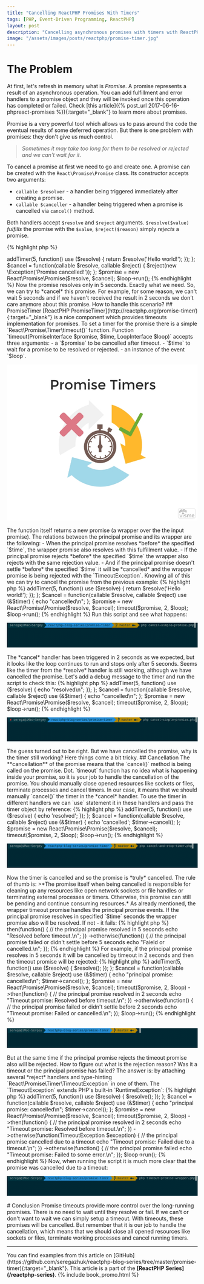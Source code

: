 ```yaml
---
title: "Cancelling ReactPHP Promises With Timers"
tags: [PHP, Event-Driven Programming, ReactPHP]
layout: post
description: "Cancelling asynchronous promises with timers with ReactPHP"
image: "/assets/images/posts/reactphp/promise-timer.jpg" 
---
```

# The Problem

At first, let's refresh in memory what is *Promise*. A promise represents a result of an asynchronous operation. You can add fulfillment and error handlers to a promise object and they will be invoked once this operation has completed or failed. Check [this article]({% post_url 2017-06-16-phpreact-promises %}){:target="_blank"} to learn more about promises.

Promise is a very powerful tool which allows us to pass around the code the eventual results of some deferred operation. But there is one problem with promises: they don't give us much control.

> *Sometimes it may take too long for them to be resolved or rejected and we can't wait for it.*

To cancel a promise at first we need to go and create one. A promise can be created with the `React\Promise\Promise` class. Its constructor accepts two arguments: 

- `callable $resolver` - a handler being triggered immediately after creating a promise.
- `callable $canceller` - a handler being triggered when a promise is cancelled via `cancel()` method.

Both handlers accept `$resolve` and `$reject` arguments. `$resolve($value)` *fulfills* the promise with the `$value`, `$reject($reason)` simply *rejects* a promise.

{% highlight php %}
<?php

$resolve = function(callable $resolve, callable $reject) {
    return $resolve('Hello world!');
};

$cancel = function(callable $resolve, callable $reject) {
    $reject(new \Exception('Promise cancelled!'));
};

$promise = new React\Promise\Promise($resolve, $cancel);
{% endhighlight %}

This is a very trivial example. The promise above will be immediately resolved after creation. Not very useful. The simple timer can delay this resolving a bit. To run a timer we need to create an instance of the event loop and then `run()` it:

{% highlight php %}
<?php

$loop = React\EventLoop\Factory::create();

$resolve = function(callable $resolve, callable $reject) use ($loop) {
    $loop->addTimer(5, function() use ($resolve) {
        return $resolve('Hello world!');
    });
};

$cancel = function(callable $resolve, callable $reject) {
    $reject(new \Exception('Promise cancelled!'));
};

$promise = new React\Promise\Promise($resolve, $cancel);
$loop->run();
{% endhighlight %}

Now the promise resolves only in 5 seconds. Exactly what we need. So, we can try to *cancel* this promise. For example, for some reason, we can't wait 5 seconds and if we haven't received the result in 2 seconds we don't care anymore about this promise. How to handle this scenario?

## PromiseTimer

[ReactPHP PromiseTimer](http://reactphp.org/promise-timer/){:target="_blank"} is a nice component which provides timeouts implementation for promises. To set a timer for the promise there is a simple `React\Promise\Timer\timeout()` function.

Function `timeout(PromiseInterface $promise, $time, LoopInterface $loop)` accepts three arguments:

- a `$promise` to be cancelled after timeout.
- `$time` to wait for a promise to be resolved or rejected.
- an instance of the event `$loop`.

<p class="text-center image">
    <img itemprop="image" src="/assets/images/posts/reactphp/promise-timer.jpg" alt="promise-timer" class="">
</p>

The function itself returns a new promise (a wrapper over the the input promise). The relations between the principal promise and its wrapper are the following:

- When the principal promise resolves *before* the specified `$time`, the wrapper promise also resolves with this fulfillment value. 
- If the principal promise rejects *before* the specified `$time` the wrapper also rejects with the same rejection value.
- And if the principal promise doesn't settle *before* the specified `$time` it will be *cancelled* and the wrapper promise is being rejected with the `TimeoutException`.

Knowing all of this we can try to cancel the promise from the previous example:

{% highlight php %}
<?php

use function React\Promise\Timer\timeout;

// ... 

timeout($promise, 2, $loop);
{% endhighlight %}

Let's add some debug messages to figure out what is happening with our promise when it is cancelled:

{% highlight php %}
<?php

use function React\Promise\Timer\timeout;

$loop = React\EventLoop\Factory::create();

$resolve = function(callable $resolve, callable $reject) use ($loop, &$timer) {
    $timer = $loop->addTimer(5, function() use ($resolve) {
        return $resolve('Hello world!');
    });
};

$cancel = function(callable $resolve, callable $reject) use (&$timer) {
    echo "cancelled\n";
};

$promise = new React\Promise\Promise($resolve, $cancel);

timeout($promise, 2, $loop);

$loop->run();
{% endhighlight %} 

Run this script and see what happens:

<p class="">
    <img src="/assets/images/posts/reactphp/promise-timer-simple.gif" alt="promise-timer-simple" class="">
</p>

The *cancel* handler has been triggered in 2 seconds as we expected, but it looks like the loop continues to run and stops only after 5 seconds. Seems like the timer from the *resolve* handler is still working, although we have cancelled the promise. Let's add a debug message to the timer and run the script to check this:

{% highlight php %}
<?php

use function React\Promise\Timer\timeout;

$loop = React\EventLoop\Factory::create();

$resolve = function(callable $resolve, callable $reject) use ($loop, &$timer) {
    $timer = $loop->addTimer(5, function() use ($resolve) {
        echo "resolved\n";
    });
};

$cancel = function(callable $resolve, callable $reject) use (&$timer) {
    echo "cancelled\n";
};

$promise = new React\Promise\Promise($resolve, $cancel);

timeout($promise, 2, $loop);

$loop->run();
{% endhighlight %}

<p class="">
    <img src="/assets/images/posts/reactphp/promise-timer-simple-loop-resolved.gif" alt="promise-timer-simple-loop-resolved" class="">
</p>

The guess turned out to be right. But we have cancelled the promise, why is the timer still working? Here things come a bit tricky. 

## Cancellation

The **cancellation** of the promise means that the `cancel()` method is being called on the promise. Dot. `timeout` function has no idea what is happening inside your promise, so it is your job to handle the cancellation of the promise. You should manually close opened resources like sockets or files, terminate processes and cancel timers. In our case, it means that we should manually `cancel()` the timer in the *cancel* handler. To use the timer in different handlers we can `use` statement it in these handlers and pass the timer object by reference:

{% highlight php %}
<?php

use function React\Promise\Timer\timeout;

$loop = React\EventLoop\Factory::create();

$resolve = function(callable $resolve, callable $reject) use ($loop, &$timer) {
    $timer = $loop->addTimer(5, function() use ($resolve) {
        echo 'resolved';
    });
};

$cancel = function(callable $resolve, callable $reject) use (&$timer) {
    echo 'cancelled';
    $timer->cancel();
};

$promise = new React\Promise\Promise($resolve, $cancel);

timeout($promise, 2, $loop);

$loop->run();
{% endhighlight %}

<p class="">
    <img src="/assets/images/posts/reactphp/promise-timer-simple-timer-cancel.gif" alt="promise-timer-simple-timer-cancel" class="">
</p>

Now the timer is cancelled and so the promise is *truly* cancelled. The rule of thumb is:

>*The promise itself when being cancelled is responsible for cleaning up any resources like open network sockets or file handles or terminating external processes or timers. Otherwise, this promise can still be pending and continue consuming resources.*

As already mentioned, the wrapper timeout promise handles the principal promise events. If the principal promise resolves in specified `$time` seconds the wrapper promise also will be resolved. If not - it fails:

{% highlight php %}
<?php

// ...

timeout($promise, 1, $loop)
    ->then(function() {
        // the principal promise resolved in 5 seconds
        echo "Resolved before timeout.\n";
    })
    ->otherwise(function() {
        // the principal promise failed or didn't settle before 5 seconds
        echo "Faield or cancelled.\n";
    });
{% endhighlight %}

For example, if the principal promise resolves in 5 seconds it will be cancelled by timeout in 2 seconds and then the timeout promise will be rejected:

{% highlight php %}
<?php

use function React\Promise\Timer\timeout;

$loop = React\EventLoop\Factory::create();

$resolve = function(callable $resolve, callable $reject) use ($loop, &$timer) {
    $timer = $loop->addTimer(5, function() use ($resolve) {
        $resolve();
    });
};

$cancel = function(callable $resolve, callable $reject) use (&$timer) {
    echo "principal promise: cancelled\n";
    $timer->cancel();
};

$promise = new React\Promise\Promise($resolve, $cancel);

timeout($promise, 2, $loop)
    ->then(function() {
        // the principal promise resolved in 2 seconds
        echo "Timeout promise: Resolved before timeout.\n";
    })
    ->otherwise(function() {
        // the principal promise failed or didn't settle before 2 seconds
        echo "Timeout promise: Failed or cancelled.\n";
    });

$loop->run();
{% endhighlight %}

<p class="">
    <img src="/assets/images/posts/reactphp/timeout-promise-output.gif" alt="timeout-promise-output" class="">
</p>

But at the same time if the principal promise rejects the timeout promise also will be rejected. How to figure out what is the rejection reason? Was it a timeout or the principal promise has failed? The answer is: by attaching several *reject* handlers and type-hinting `React\Promise\Timer\TimeoutException` in one of them. The `TimeoutException` extends PHP's built-in `RuntimeException`:

{% highlight php %}
<?php

use function React\Promise\Timer\timeout;
use React\Promise\Timer\TimeoutException;

$loop = React\EventLoop\Factory::create();

$resolve = function(callable $resolve, callable $reject) use ($loop, &$timer) {
    $timer = $loop->addTimer(5, function() use ($resolve) {
        $resolve();
    });
};

$cancel = function(callable $resolve, callable $reject) use (&$timer) {
    echo "principal promise: cancelled\n";
    $timer->cancel();
};

$promise = new React\Promise\Promise($resolve, $cancel);

timeout($promise, 2, $loop)
    ->then(function() {
        // the principal promise resolved in 2 seconds
        echo "Timeout promise: Resolved before timeout.\n";
    })
    ->otherwise(function(TimeoutException $exception) {
        // the principal promise cancelled due to a timeout
        echo "Timeout promise: Failed due to a timeout.\n";
    })
    ->otherwise(function() {
        // the principal promise failed
        echo "Timeout promise: Failed to some error.\n";
    });

$loop->run();
{% endhighlight %}

Now, when running the script it is much more clear that the promise was cancelled due to a timeout:

<p class="">
    <img src="/assets/images/posts/reactphp/timeout-promise-output-exception.gif" alt="timeout-promise-output-exception" class="">
</p>

# Conclusion

Promise timeouts provide more control over the long-running promises. There is no need to wait until they resolve or fail. If we can't or don't want to wait we can simply setup a timeout. With timeouts, these promises will be cancelled. But remember that it is our job to handle the cancellation, which means that we should close all opened resources like sockets or files, terminate working processes and cancel running timers. 

<hr>

You can find examples from this article on [GitHub](https://github.com/seregazhuk/reactphp-blog-series/tree/master/promise-timer){:target="_blank"}.

This article is a part of the <strong>[ReactPHP Series](/reactphp-series)</strong>.

{% include book_promo.html %}
